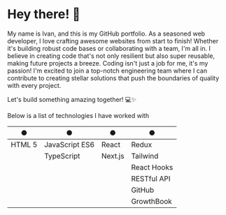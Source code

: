 # Hey there! 👋

My name is Ivan, and this is my GitHub portfolio. As a seasoned web developer, I love crafting awesome websites from start to finish! Whether it's building robust code bases or collaborating with a team, I'm all in. I believe in creating code that's not only resilient but also super reusable, making future projects a breeze.
Coding isn't just a job for me, it's my passion! I'm excited to join a top-notch engineering team where I can contribute to creating stellar solutions that push the boundaries of quality with every project.

Let's build something amazing together! 💻✨

Below is a list of technologies I have worked with

|●| ●| ●   | ●    |
|------------|------------|------------|------------|
| HTML 5| JavaScript ES6| React   | Redux      |
|| TypeScript |  Next.js     | Tailwind   |
||| | React Hooks    |
|||   | RESTful API|
|||     | GitHub     |
|||     | GrowthBook |



